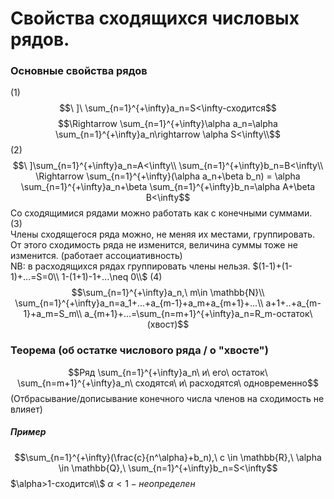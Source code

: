 # Свойства сходящихся числовых рядов.

### Основные свойства рядов
(1)
$$\ ]\ \sum_{n=1}^{+\infty}a_n=S<\infty-сходится$$
$$\Rightarrow \sum_{n=1}^{+\infty}\alpha a_n=\alpha \sum_{n=1}^{+\infty}a_n\rightarrow \alpha S<\infty\\$$
(2)
$$\ ]\sum_{n=1}^{+\infty}a_n=A<\infty\\
\sum_{n=1}^{+\infty}b_n=B<\infty\\
\Rightarrow \sum_{n=1}^{+\infty}(\alpha a_n+\beta b_n) = \alpha \sum_{n=1}^{+\infty}a_n+\beta \sum_{n=1}^{+\infty}b_n=\alpha A+\beta B<\infty$$
Со сходящимися рядами можно работать как с конечными суммами.\
(3)\
Члены сходящегося ряда можно, не меняя их местами, группировать. От этого сходимость ряда не изменится, величина суммы тоже не изменится. (работает ассоциативность)\
NB: в расходящихся рядах группировать члены нельзя.
$(1-1)+(1-1)+...=S=0\\
1-(1+1)-1+...\neq 0\\$
(4)
$$\sum_{n=1}^{+\infty}a_n,\ m\in \mathbb{N}\\
\sum_{n=1}^{+\infty}a_n=a_1+...+a_{m-1}+a_m+a_{m+1}+...\\
a+1+..+a_{m-1}+a_m=S_m\\
a_{m+1}+...=\sum_{n=m+1}^{+\infty}a_n=R_m-остаток\ (хвост)$$

### Теорема (об остатке числового ряда / о "хвосте")
$$Ряд \sum_{n=1}^{+\infty}a_n\ и\ его\ остаток\ \sum_{n=m+1}^{+\infty}a_n\ сходятся\ и\ расходятся\ одновременно$$
(Отбрасывание/дописывание конечного числа членов на сходимость не влияет)

##### Пример
$$\sum_{n=1}^{+\infty}(\frac{c}{n^\alpha}+b_n),\ c \in \mathbb{R},\ \alpha \in \mathbb{Q},\ \sum_{n=1}^{+\infty}b_n=S<\infty$$
$\alpha>1-сходится\\$
$\alpha<1-неопределен$
